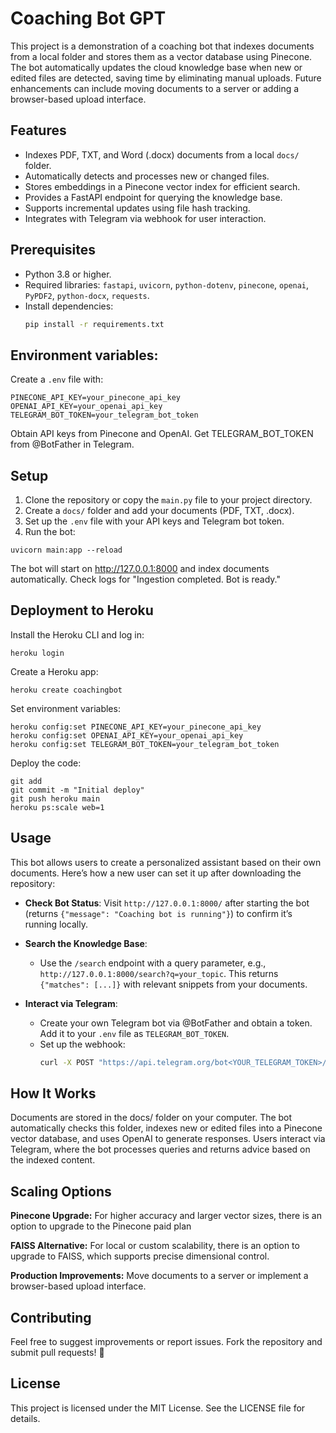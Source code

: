 # Coaching Bot GPT

This project is a demonstration of a coaching bot that indexes documents from a local folder and stores them as a vector database using Pinecone. The bot automatically updates the cloud knowledge base when new or edited files are detected, saving time by eliminating manual uploads. Future enhancements can include moving documents to a server or adding a browser-based upload interface.

## Features
- Indexes PDF, TXT, and Word (.docx) documents from a local `docs/` folder.
- Automatically detects and processes new or changed files.
- Stores embeddings in a Pinecone vector index for efficient search.
- Provides a FastAPI endpoint for querying the knowledge base.
- Supports incremental updates using file hash tracking.
- Integrates with Telegram via webhook for user interaction.

## Prerequisites
- Python 3.8 or higher.
- Required libraries: `fastapi`, `uvicorn`, `python-dotenv`, `pinecone`, `openai`, `PyPDF2`, `python-docx`, `requests`.
- Install dependencies:
  ```bash
  pip install -r requirements.txt

## Environment variables:
Create a `.env` file with:
```bush
PINECONE_API_KEY=your_pinecone_api_key
OPENAI_API_KEY=your_openai_api_key
TELEGRAM_BOT_TOKEN=your_telegram_bot_token
```
Obtain API keys from Pinecone and OpenAI. Get TELEGRAM_BOT_TOKEN from @BotFather in Telegram.

## Setup

1. Clone the repository or copy the `main.py` file to your project directory.
2. Create a `docs/` folder and add your documents (PDF, TXT, .docx).
3. Set up the `.env` file with your API keys and Telegram bot token.
4. Run the bot:
```bush
uvicorn main:app --reload
```

The bot will start on http://127.0.0.1:8000 and index documents automatically. Check logs for "Ingestion completed. Bot is ready."

## Deployment to Heroku

Install the Heroku CLI and log in: 
```bush
heroku login
```
Create a Heroku app:
```bush
heroku create coachingbot
```
Set environment variables:
```bush
heroku config:set PINECONE_API_KEY=your_pinecone_api_key
heroku config:set OPENAI_API_KEY=your_openai_api_key
heroku config:set TELEGRAM_BOT_TOKEN=your_telegram_bot_token
```
Deploy the code:
```bush
git add
git commit -m "Initial deploy"
git push heroku main
heroku ps:scale web=1
```

## Usage
This bot allows users to create a personalized assistant based on their own documents. Here’s how a new user can set it up after downloading the repository:

- **Check Bot Status**: Visit `http://127.0.0.1:8000/` after starting the bot (returns `{"message": "Coaching bot is running"}`) to confirm it’s running locally.

- **Search the Knowledge Base**:
  - Use the `/search` endpoint with a query parameter, e.g., `http://127.0.0.1:8000/search?q=your_topic`. This returns `{"matches": [...]}` with relevant snippets from your documents.

- **Interact via Telegram**:
  - Create your own Telegram bot via @BotFather and obtain a token. Add it to your `.env` file as `TELEGRAM_BOT_TOKEN`.
  - Set up the webhook:
    ```bash
    curl -X POST "https://api.telegram.org/bot<YOUR_TELEGRAM_TOKEN>/setWebhook" -d "url=http://127.0.0.1:8000/telegram-webhook"

## How It Works
Documents are stored in the docs/ folder on your computer. The bot automatically checks this folder, indexes new or edited files into a Pinecone vector database, and uses OpenAI to generate responses.
Users interact via Telegram, where the bot processes queries and returns advice based on the indexed content.

## Scaling Options

**Pinecone Upgrade:** For higher accuracy and larger vector sizes, there is an option to upgrade to the Pinecone paid plan

**FAISS Alternative:** For local or custom scalability, there is an option to upgrade to FAISS, which supports precise dimensional control.

**Production Improvements:** Move documents to a server or implement a browser-based upload interface.


## Contributing
Feel free to suggest improvements or report issues. Fork the repository and submit pull requests! 🫶

## License
This project is licensed under the MIT License. See the LICENSE file for details.